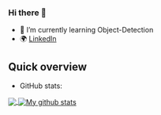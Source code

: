 ### Hi there 👋



- 🌱 I’m currently learning Object-Detection
- :earth_africa: [LinkedIn](https://www.linkedin.com/in/orkun-alkan/)

## Quick overview
* GitHub stats:  
<a href="https://github.com/orkunalkan/github-readme-stats">
  <!-- Change the `github-readme-stats.anuraghazra1.vercel.app` to `github-readme-stats.vercel.app`  -->
  <img align="center" src="https://github-readme-stats.vercel.app/api/top-langs/?username=orkunalkan&langs_count=5" />
</a>
<a href="https://github.com/orkunalkan/github-readme-stats">
  <img align="center" src="https://github-readme-stats.orkunalkan.vercel.app/api?username=orkunalkan&show_icons=true&line_height=27&include_all_commits=true" alt="My github stats" />
</a>  
